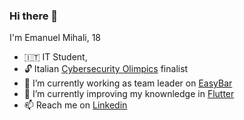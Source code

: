 ### Hi there 👋

I'm Emanuel Mihali, 18

- 🇮🇹 IT Student,
- 🔓 Italian [Cybersecurity Olimpics](https://olicyber.it/edizioni/2022) finalist
- 🔭 I’m currently working as team leader on [EasyBar](https://www.instagram.com/easybar.itsos/)
- 🌱 I’m currently improving my knownledge in [Flutter](https://flutter.dev)
- 📫 Reach me on [Linkedin](https://www.linkedin.com/in/emanuel-mihali/)
